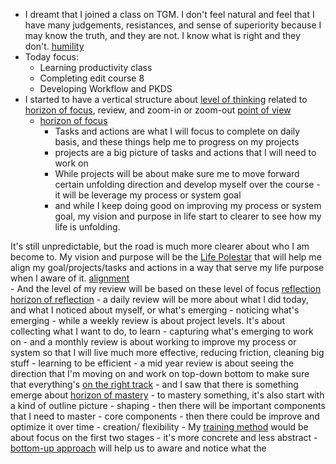 - I dreamt that I joined a class on TGM. I don't feel natural and feel that I have many judgements, resistances, and sense of superiority because I may know the truth, and they are not. I know what is right and they don't. [humility](<humility.md>)
- Today focus:
    - Learning productivity class
    - Completing edit course 8
    - Developing Workflow and PKDS
- I started to have a vertical structure about [level of thinking](<level of thinking.md>) related to [horizon of focus](<horizon of focus.md>), review, and zoom-in or zoom-out [point of view](<point of view.md>)
    - [horizon of focus](<horizon of focus.md>)
        - Tasks and actions are what I will focus to complete on daily basis, and these things help me to progress on my projects
        - projects are a big picture of tasks and actions that I will need to work on
        - While projects will be about make sure me to move forward certain unfolding direction and develop myself over the course - it will be leverage my process or system goal
        - and while I keep doing good on improving my process or system goal, my vision and purpose in life start to clearer to see how my life is unfolding. 

It's still unpredictable, but the road is much more clearer about who I am become to. My vision and purpose will be the [Life Polestar](<Life Polestar.md>) that will help me align my goal/projects/tasks and actions in a way that serve my life purpose when I aware of it. [alignment](<alignment.md>)  
    - And the level of my review will be based on these level of focus [reflection](<reflection.md>) [horizon of reflection](<horizon of reflection.md>)
        -  a daily review will be more about what I did today, and what I noticed about myself, or what's emerging - noticing what's emerging
        - while a weekly review is about project levels. It's about collecting what I want to do, to learn - capturing what's emerging to work on
        - and a monthly review is about working to improve my process or system so that I will live much more effective, reducing friction, cleaning big stuff - learning to be efficient
        - a mid year review is about seeing the direction that I'm moving on and work on top-down bottom to make sure that everything's [on the right track](<on the right track.md>)
    - and I saw that there is something emerge about [horizon of mastery](<horizon of mastery.md>)
        - to mastery something, it's also start with a kind of outline picture - shaping
        - then there will be important components that I need to master - core components
        - then there could be improve and optimize it over time - creation/ flexibility
        - My [training method](<training method.md>) would be about focus on the first two stages - it's more concrete and less abstract
    - [bottom-up approach](<bottom-up approach.md>) will help us to aware and notice what the 
